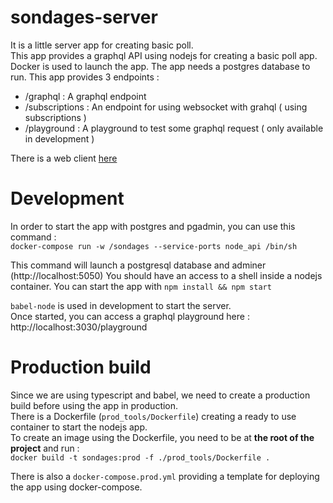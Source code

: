 # sondages-server
It is a little server app for creating basic poll. \
This app provides a graphql API using nodejs for creating a basic poll app. \
Docker is used to launch the app. The app needs a postgres database to run.
This app provides 3 endpoints : 
  - /graphql : A graphql endpoint
  - /subscriptions : An endpoint for using websocket with grahql ( using subscriptions )
  - /playground : A playground to test some graphql request ( only available in development )
  
  
There is a web client [here](https://github.com/towaanu/sondages-client)

# Development
In order to start the app with postgres and pgadmin, you can use this command : \
`docker-compose run -w /sondages --service-ports node_api /bin/sh`


This command will launch a postgresql database and adminer (http://localhost:5050)
You should have an access to a shell inside a nodejs container. You can start the app with `npm install && npm start`

`babel-node` is used in development to start the server. \
Once started, you can access a graphql playground here : http://localhost:3030/playground

# Production build
Since we are using typescript and babel, we need to create a production build before using the app in production. \
There is a Dockerfile (`prod_tools/Dockerfile`) creating a ready to use container to start the nodejs app. \
To create an image using the Dockerfile, you need to be at **the root of the project** and run : \
`docker build -t sondages:prod -f ./prod_tools/Dockerfile .`

There is also a `docker-compose.prod.yml` providing a template for deploying the app using docker-compose.
